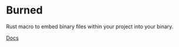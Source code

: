 # Burned
Rust macro to embed binary files within your project into your binary.

[Docs](https://docs.rs/burned)
